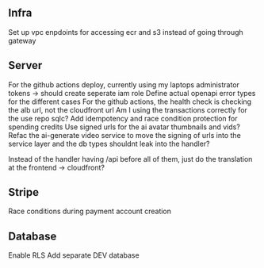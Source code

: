 ## Infra

Set up vpc enpdoints for accessing ecr and s3 instead of going through gateway

## Server

For the github actions deploy, currently using my laptops administrator tokens -> should create seperate iam role
Define actual openapi error types for the different cases
For the github actions, the health check is checking the alb url, not the cloudfront url
Am I using the transactions correctly for the use repo sqlc?
Add idempotency and race condition protection for spending credits
Use signed urls for the ai avatar thumbnails and vids?
Refac the ai-generate video service to move the signing of urls into the service layer and the db types shouldnt leak into the handler?

Instead of the handler having /api before all of them, just do the translation at the frontend -> cloudfront?

## Stripe

Race conditions during payment account creation

## Database

Enable RLS
Add separate DEV database
